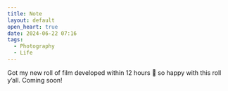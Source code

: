 ```yaml
---
title: Note
layout: default
open_heart: true
date: 2024-06-22 07:16
tags:
  - Photography
  - Life
---
```


Got my new roll of film developed within 12 hours 👀 so happy with this roll y’all. Coming soon!
